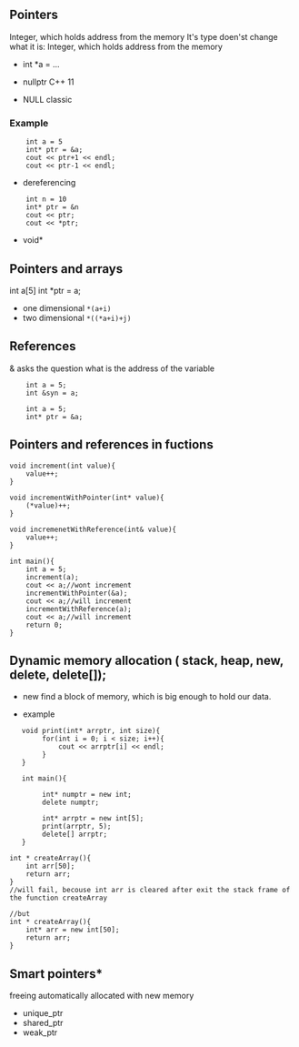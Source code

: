 ## Pointers
Integer, which holds address from the memory
It's type doen'st change what it is: Integer, which holds address from the memory


- int *a = ...

- nullptr C++ 11 

- NULL classic

### Example 

```
	int a = 5
	int* ptr = &a;
	cout << ptr+1 << endl;
	cout << ptr-1 << endl;
```

- dereferencing 

```
	int n = 10
	int* ptr = &n
	cout << ptr;
	cout << *ptr;
```
- void* 

## Pointers and arrays
int a[5]
int *ptr = a;

- one dimensional ```*(а+i)```
- two dimensional ```*((*а+i)+j)```

## References
& asks the  question what is the address of the variable

```
	int a = 5;
	int &syn = a;

	int a = 5;
	int* ptr = &a;
```

## Pointers and references in fuctions

```
void increment(int value){
	value++;
} 

void incrementWithPointer(int* value){
	(*value)++;
}

void incremenetWithReference(int& value){
	value++;
}

int main(){
	int a = 5;
	increment(a);
	cout << a;//wont increment
	incrementWithPointer(&a);
	cout << a;//will increment
	incrementWithReference(a);
	cout << a;//will increment
	return 0;
}
```

## Dynamic memory allocation ( stack, heap, new, delete, delete[]);

- new find a block of memory, which is big enough to hold our data. 

- example 

```
   void print(int* arrptr, int size){
		for(int i = 0; i < size; i++){
			cout << arrptr[i] << endl;
		}
   }
   
   int main(){
		
		int* numptr = new int;
		delete numptr;
		
		int* arrptr = new int[5];
		print(arrptr, 5);
		delete[] arrptr;
   }
```


```
int * createArray(){
	int arr[50];
	return arr;
}
//will fail, becouse int arr is cleared after exit the stack frame of the function createArray

//but
int * createArray(){
	int* arr = new int[50];
	return arr;
}
```

## Smart pointers*

freeing automatically allocated with new memory

- unique_ptr
- shared_ptr
- weak_ptr

